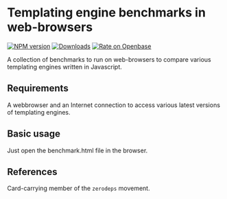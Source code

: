 <h1>Templating engine benchmarks in web-browsers</h1>

[![NPM version](http://img.shields.io/npm/v/browser-templating-benchmarks.svg?style=flat)](https://npmjs.org/package/browser-templating-benchmarks)
[![Downloads](https://img.shields.io/npm/dm/browser-templating-benchmarks.svg?style=flat)](https://npmjs.org/package/browser-templating-benchmarks)
[![Rate on Openbase](https://badges.openbase.io/js/rating/browser-templating-benchmarks.svg)](https://openbase.io/js/browser-templating-benchmarks?utm_source=embedded&utm_medium=badge&utm_campaign=rate-badge)

A collection of benchmarks to run on web-browsers to compare
various templating engines written in Javascript.

## Requirements

A webbrowser and an Internet connection to access various latest
versions of templating engines.

## Basic usage

Just open the benchmark.html file in the browser.

## References

Card-carrying member of the `zerodeps` movement.
